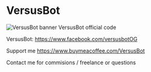# VersusBot

![VersusBot banner](https://user-images.githubusercontent.com/37221352/194980685-615852bc-6072-42fd-bcfe-7a47042958d5.png)
VersusBot official code

VersusBot: https://www.facebook.com/versusbotOG

Support me https://www.buymeacoffee.com/VersusBot


Contact me for commisions / freelance or questions
